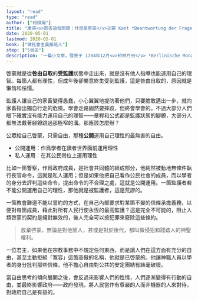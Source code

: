 ```yaml
---
layout: "read"
type: "read"
author: ["柯棋瀚"]
title: "康德<v>回答這個問題：什麼是啓蒙</v>述要 Kant *Beantwortung der Frage: Was ist Aufklärung?*"
date: 2020-05-01
lastmod: 2020-05-01
book: ["做社會主義接班人"]
step: ["5自由"]
description: '一篇小文章，發表于 1784年12月<v>柏林月刊</v> *Berlinische Monatsschrift*。高中時候讀過，現在翻出來再看一下。網上可參考 [這篇](https://www.kosmoschina.org/%E6%BE%84%E6%B8%85%E6%AD%A4%E9%97%AE%E9%A2%98%EF%BC%9A%E4%BB%80%E4%B9%88%E6%98%AF%E5%90%AF%E8%92%99%EF%BC%9F%EF%BC%8F%E8%AE%B8%E5%AE%8F/)'
---
```


啓蒙就是從**咎由自取**的**受監護**狀態中走出來，就是沒有他人指導也能運用自己的理智。每箇人都有理性，但成年後卻樂意終生受到監護，這是咎由自取的，原因就是懶惰和怯懦。

監護人讓自己的家畜變得愚蠢，小心翼翼地提防著他們，只要膽敢邁出一步，就向家畜指出獨自行走的危險。學會走路固然要摔跤，但終會學會的。不過大部分人們眼下確實沒有能力運用自己的理智——章程和公式都是監護狀態的腳鐐，大部分人都無法戴著腳鐐跳過那極窄的溝。那應該怎麼辦？

公眾給自己啓蒙，只需自由，那種**公開**運用自己理性的最無害的自由。

- 公開運用：作爲學者在讀者世界面前運用理性
- 私人運用：在其公民崗位上運用理性

比如一箇警察，作爲政府成員，是社會共同體的組成部分，他純然被動地無條件執行長官命令，這就是私人運用；但是如果他把自己看作公民社會的成員，而以學者的身分去評判這些命令，提出命令的不合理之處，這就是公開運用。一箇監護者若不能公開運用自己的理性，那他就是被監護者，這是荒謬的。

一箇教會難道不能以誓約的方式，在自己內部要求對某箇不變的信條承擔義務，以便對每箇成員，藉此對所有人民行使永恆的最高監護？這是完全不可能的，阻止人類啓蒙的契約是絕對無效的，後人完全可以按犯罪來廢除這些條約。

> 放棄啓蒙，無論是對他箇人，甚或是對於後代，都叫做侵犯和踐踏人的神聖權利。

一位君主，如果他在宗教事務中不規定任何東西，而是讓人們在這方面有充分的自由，甚至主動拒絕「寬容」這箇高傲的名稱，他就是已啓蒙的。他讓神職人員以學者的身分批判那些信條，他不擔心自由對公共的安定團結有絲毫破壞。

當自由思考的傾向展開之後，會反過來影響人們的性情，人們逐漸變得有行動的自由，並最終影響政府——政府發現，將人民當作有尊嚴的人而非機器的人來對待，對政府自己是有益的。